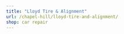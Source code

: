 ```yaml
---
title: "Lloyd Tire & Alignment"
url: /chapel-hill/lloyd-tire-and-alignment/
shop: car repair
---
```

